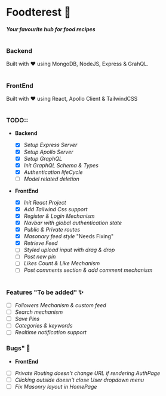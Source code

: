 # Foodterest 🍝

##### _Your favourite hub for food recipes_

#

##

### Backend

Built with ♥ using MongoDB, NodeJS, Express & GrahQL.

#

### FrontEnd

Built with ♥ using React, Apollo Client & TailwindCSS

#

### TODO::

- **Backend**

  - [x] _Setup Express Server_
  - [x] _Setup Apollo Server_
  - [x] _Setup GraphQL_
  - [x] _Init GraphQL Schema & Types_
  - [x] _Authentication lifeCycle_
  - [ ] _Model related deletion_

- **FrontEnd**
  - [x] _Init React Project_
  - [x] _Add Tailwind Css support_
  - [x] _Register & Login Mechanism_
  - [x] _Navbar with global authentication state_
  - [x] _Public & Private routes_
  - [x] _Masonary feed style_ "Needs Fixing"
  - [x] _Retrieve Feed_
  - [ ] _Styled upload input with drag & drop_
  - [ ] _Post new pin_
  - [ ] _Likes Count & Like Mechanism_
  - [ ] _Post comments section & add comment mechanism_

#

### Features "To be added" ✨

- [ ] _Followers Mechanism & custom feed_
- [ ] _Search mechanism_
- [ ] _Save Pins_
- [ ] _Categories & keywords_
- [ ] _Realtime notification support_

### Bugs" 🐞

- **FrontEnd**

- [ ] _Private Routing doesn't change URL if rendering AuthPage_
- [ ] _Clicking outside doesn't close User dropdown menu_
- [ ] _Fix Masonry layout in HomePage_
